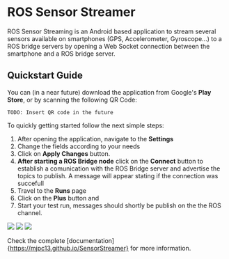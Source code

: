 # ROS Sensor Streamer

  ROS Sensor Streaming is an Android based application to stream several sensors 
  available on smartphones (GPS, Accelerometer, Gyroscope...) to a ROS bridge servers by opening a Web Socket connection between the smartphone and a ROS bridge server.

## Quickstart Guide

You can (in a near future) download the application from Google's **Play Store**, or by scanning the following QR Code:

`TODO: Insert QR code in the future`

To quickly getting started follow the next simple steps:
1. After opening the application, navigate to the **Settings**
2. Change the fields according to your needs 
3. Click on **Apply Changes** button. 
4. **After starting a ROS Bridge node** click on the **Connect** button to establish a comunication with the ROS Bridge server and advertise the topics to publish. A message will appear stating if the connection was succefull
5. Travel to the **Runs** page
6. Click on the **Plus** button and 
7. Start your test run, messages should shortly be publish on the the ROS channel. 

![](images/settings_fragment_tutorial.png)
![](images/runs_fragment_tutorial.png)
![](images/run_fragment_tutorial.png)

Check the complete [documentation]{https://mjpc13.github.io/SensorStreamer} for more information.